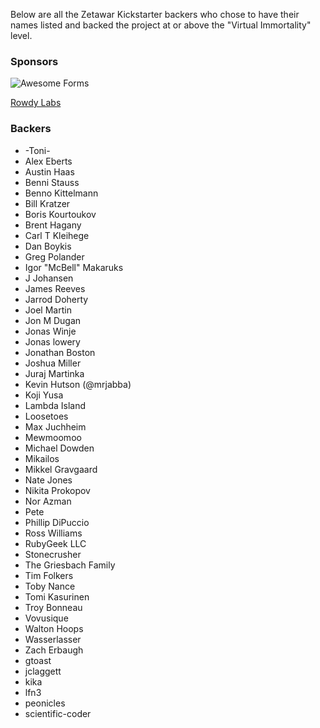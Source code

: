 Below are all the Zetawar Kickstarter backers who chose to have their names
listed and backed the project at or above the "Virtual Immortality" level.

### Sponsors

![Awesome Forms](https://awesomeforms.com/assets/logotype-0e39fee9805478f7769f0e25cb16b6e2.png)

[Rowdy Labs](http://www.rowdylabs.com)

### Backers

- -Toni-
- Alex Eberts
- Austin Haas
- Benni Stauss
- Benno Kittelmann
- Bill Kratzer
- Boris Kourtoukov
- Brent Hagany
- Carl T Kleihege
- Dan Boykis
- Greg Polander
- Igor "McBell" Makaruks
- J Johansen
- James Reeves
- Jarrod Doherty
- Joel Martin
- Jon M Dugan
- Jonas Winje
- Jonas lowery
- Jonathan Boston
- Joshua Miller
- Juraj Martinka
- Kevin Hutson (@mrjabba)
- Koji Yusa
- Lambda Island
- Loosetoes
- Max Juchheim
- Mewmoomoo
- Michael Dowden
- Mikailos
- Mikkel Gravgaard
- Nate Jones
- Nikita Prokopov
- Nor Azman
- Pete
- Phillip DiPuccio
- Ross Williams
- RubyGeek LLC
- Stonecrusher
- The Griesbach Family
- Tim Folkers
- Toby Nance
- Tomi Kasurinen
- Troy Bonneau
- Vovusique
- Walton Hoops
- Wasserlasser
- Zach Erbaugh
- gtoast
- jclaggett
- kika
- lfn3
- peonicles
- scientific-coder
